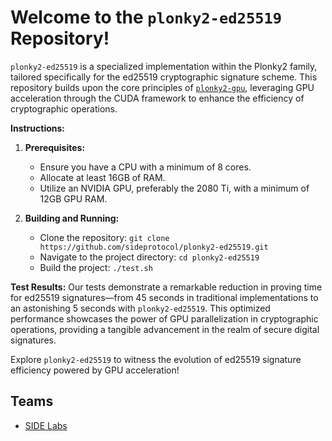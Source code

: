 # Welcome to the `plonky2-ed25519` Repository!

`plonky2-ed25519` is a specialized implementation within the Plonky2 family, tailored specifically for the ed25519 cryptographic signature scheme. This repository builds upon the core principles of [`plonky2-gpu`](https://github.com/sideprotocol/plonky2-gpu), leveraging GPU acceleration through the CUDA framework to enhance the efficiency of cryptographic operations.

**Instructions:**
1. **Prerequisites:**
   - Ensure you have a CPU with a minimum of 8 cores.
   - Allocate at least 16GB of RAM.
   - Utilize an NVIDIA GPU, preferably the 2080 Ti, with a minimum of 12GB GPU RAM.

2. **Building and Running:**
   - Clone the repository: `git clone https://github.com/sideprotocol/plonky2-ed25519.git`
   - Navigate to the project directory: `cd plonky2-ed25519`
   - Build the project: `./test.sh`

**Test Results:**
Our tests demonstrate a remarkable reduction in proving time for ed25519 signatures—from 45 seconds in traditional implementations to an astonishing 5 seconds with `plonky2-ed25519`. This optimized performance showcases the power of GPU parallelization in cryptographic operations, providing a tangible advancement in the realm of secure digital signatures.

Explore `plonky2-ed25519` to witness the evolution of ed25519 signature efficiency powered by GPU acceleration!

## Teams
 - [SIDE Labs](https://www.side.one)
